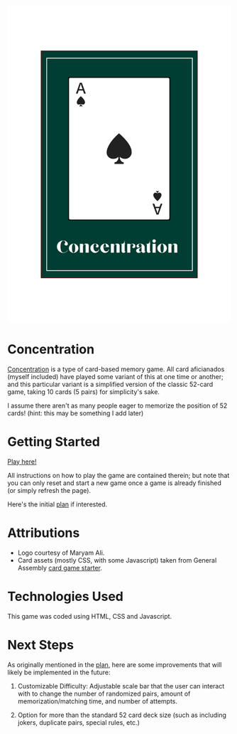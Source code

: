 ![Concentration Game Logo](./images/logo/Concentration%20logo.png)
# Concentration
[Concentration](https://en.wikipedia.org/wiki/Concentration_(card_game)) is a type of card-based memory game. All card aficianados (myself included) have played some variant of this at one time or another; and this particular variant is a simplified version of the classic 52-card game, taking 10 cards (5 pairs) for simplicity's sake. 

I assume there aren't as many people eager to memorize the position of 52 cards! (hint: this may be something I add later)

# Getting Started
[Play here!](https://khalilkhunji.github.io/Concentration/)

All instructions on how to play the game are contained therein; but note that you can only reset and start a new game once a game is already finished (or simply refresh the page).


Here's the initial [plan](https://github.com/KhalilKhunji/concentration/blob/main/PLAN.md) if interested.

# Attributions
* Logo courtesy of Maryam Ali.
* Card assets (mostly CSS, with some Javascript) taken from General Assembly [card game starter](https://github.com/SEB-10-Bahrain/card-game-starter).

# Technologies Used
This game was coded using HTML, CSS and Javascript.

# Next Steps
As originally mentioned in the [plan](https://github.com/KhalilKhunji/concentration/blob/main/PLAN.md), here are some improvements that will likely be implemented in the future:

1. Customizable Difficulty: Adjustable scale bar that the user can interact with to change the number of randomized pairs, amount of memorization/matching time, and number of attempts.

2. Option for more than the standard 52 card deck size (such as including jokers, duplicate pairs, special rules, etc.)